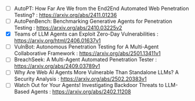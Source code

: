 - [ ] AutoPT: How Far Are We from the End2End Automated Web Penetration Testing? : https://arxiv.org/abs/2411.01236
- [ ] AutoPenBench: Benchmarking Generative Agents for Penetration Testing : https://arxiv.org/abs/2410.03225v2
- [x] Teams of LLM Agents can Exploit Zero-Day Vulnerabilities : https://arxiv.org/html/2406.01637v1
- [ ] VulnBot: Autonomous Penetration Testing for A Multi-Agent Collaborative Framework : https://arxiv.org/abs/2501.13411v1
- [ ] BreachSeek: A Multi-Agent Automated Penetration Tester : https://arxiv.org/abs/2409.03789v1
- [ ] Why Are Web AI Agents More Vulnerable Than Standalone LLMs? A Security Analysis : https://arxiv.org/abs/2502.20383v1
- [ ] Watch Out for Your Agents! Investigating Backdoor Threats to LLM-Based Agents : https://arxiv.org/abs/2402.11208
